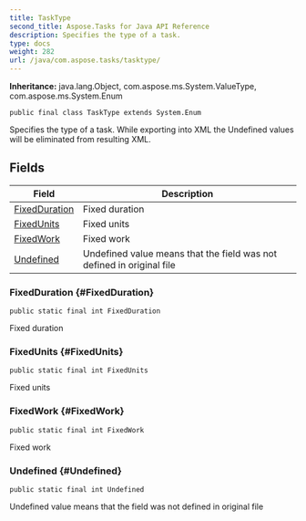 ```yaml
---
title: TaskType
second_title: Aspose.Tasks for Java API Reference
description: Specifies the type of a task.
type: docs
weight: 282
url: /java/com.aspose.tasks/tasktype/
---
```


**Inheritance:**
java.lang.Object, com.aspose.ms.System.ValueType, com.aspose.ms.System.Enum
```
public final class TaskType extends System.Enum
```

Specifies the type of a task. While exporting into XML the Undefined values will be eliminated from resulting XML.
## Fields

| Field | Description |
| --- | --- |
| [FixedDuration](#FixedDuration) | Fixed duration |
| [FixedUnits](#FixedUnits) | Fixed units |
| [FixedWork](#FixedWork) | Fixed work |
| [Undefined](#Undefined) | Undefined value means that the field was not defined in original file |
### FixedDuration {#FixedDuration}
```
public static final int FixedDuration
```


Fixed duration

### FixedUnits {#FixedUnits}
```
public static final int FixedUnits
```


Fixed units

### FixedWork {#FixedWork}
```
public static final int FixedWork
```


Fixed work

### Undefined {#Undefined}
```
public static final int Undefined
```


Undefined value means that the field was not defined in original file

